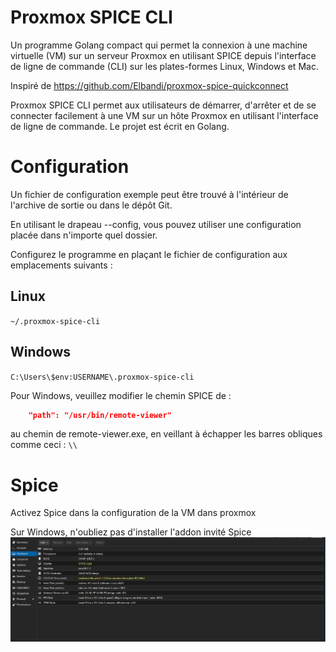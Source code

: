 # Proxmox SPICE CLI

Un programme Golang compact qui permet la connexion à une machine virtuelle (VM) sur un serveur Proxmox en utilisant SPICE depuis l'interface de ligne de commande (CLI) sur les plates-formes Linux, Windows et Mac.

Inspiré de https://github.com/Elbandi/proxmox-spice-quickconnect

Proxmox SPICE CLI permet aux utilisateurs de démarrer, d'arrêter et de se connecter facilement à une VM sur un hôte Proxmox en utilisant l'interface de ligne de commande. Le projet est écrit en Golang.

# Configuration

Un fichier de configuration exemple peut être trouvé à l'intérieur de l'archive de sortie ou dans le dépôt Git.

En utilisant le drapeau --config, vous pouvez utiliser une configuration placée dans n'importe quel dossier.

Configurez le programme en plaçant le fichier de configuration aux emplacements suivants :

## Linux

`~/.proxmox-spice-cli`

## Windows

`C:\Users\$env:USERNAME\.proxmox-spice-cli`

Pour Windows, veuillez modifier le chemin SPICE de :
```json
    "path": "/usr/bin/remote-viewer"
```
au chemin de remote-viewer.exe, en veillant à échapper les barres obliques comme ceci : `\\`

# Spice
Activez Spice dans la configuration de la VM dans proxmox

Sur Windows, n'oubliez pas d'installer l'addon invité Spice 
![](docs/spice_windows.png)